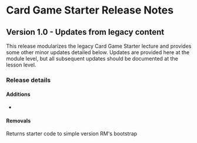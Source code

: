 <h1>
  <span class="headline">Card Game Starter</span>
  <span class="subhead">Release Notes</span>
</h1>

## Version 1.0 - Updates from legacy content

This release modularizes the legacy Card Game Starter lecture and provides some other minor updates detailed below. Updates are provided here at the module level, but all subsequent updates should be documented at the lesson level.

### Release details

#### Additions

- 

#### Removals

Returns starter code to simple version
RM's bootstrap
